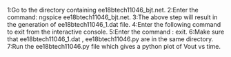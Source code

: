 1:Go to the directory containing ee18btech11046_bjt.net.
2:Enter the command: ngspice ee18btech11046_bjt.net.
3:The above step will result in the generation of ee18btech11046_1.dat file.
4:Enter the following command to exit from the interactive console.
5:Enter the command : exit.
6:Make sure that ee18btech11046_1.dat , ee18btech11046.py are in the same directory.
7:Run the ee18btech11046.py file which gives a python plot of Vout vs time.

